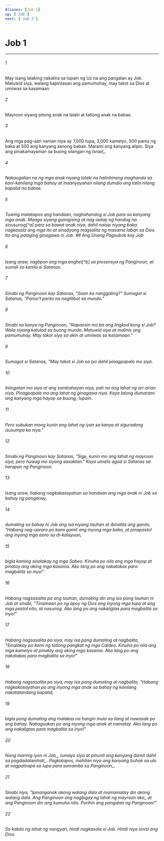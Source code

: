 ```yaml
---
Aliases: [Job 1]
up: ['Job']
next: ['Job 2']
---
```

# Job 1

***






















###### 1 










May isang lalaking nakatira sa lupain ng Uz na ang pangalan ay Job. Matuwid siya, walang kapintasan ang pamumuhay, may takot sa Dios at umiiwas sa kasamaan. 





















###### 2 










Mayroon siyang pitong anak na lalaki at tatlong anak na babae. 





















###### 3 










Ang mga pag-aari naman niya ay 7,000 tupa, 3,000 kamelyo, 500 pares ng baka at 500 ang kanyang asnong babae. Marami ang kanyang alipin. Siya ang pinakamayaman sa buong silangan <i class="trans-change">ng Israel_. 





















###### 4 










Nakaugalian na ng mga anak niyang lalaki na halinhinang maghanda sa kani-kanilang mga bahay at inaanyayahan nilang dumalo ang tatlo nilang kapatid na babae. 





















###### 5 










Tuwing matatapos ang handaan, naghahandog si Job para sa kanyang mga anak. Maaga siyang gumigising at nag-aalay ng handog na sinusunog[^a] para sa bawat anak niya, dahil naisip niyang baka nagkasala ang mga ito at sinadyang magsalita ng masama laban sa Dios. Ito ang palaging ginagawa ni Job. ## Ang Unang Pagsubok kay Job 





















###### 6 










Isang araw, nagtipon ang mga anghel[^b] sa presensya ng Panginoon, at sumali sa kanila si Satanas. 





















###### 7 










Sinabi ng Panginoon kay Satanas, "Saan ka nanggaling?" Sumagot si Satanas, "Parooʼt parito na naglilibot sa mundo." 





















###### 8 










Sinabi sa kanya ng Panginoon, "Napansin mo ba ang lingkod kong si Job? Wala siyang katulad sa buong mundo. Matuwid siya at malinis ang pamumuhay. May takot siya sa akin at umiiwas sa kasamaan." 





















###### 9 










Sumagot si Satanas, "May takot si Job sa iyo dahil pinagpapala mo siya. 





















###### 10 










Iniingatan mo siya at ang sambahayan niya, pati na ang lahat ng ari-arian niya. Pinagpapala mo ang lahat ng ginagawa niya. Kaya lalong dumarami ang kanyang mga hayop sa <i class="trans-change">buong_ lupain. 





















###### 11 










Pero subukan mong kunin ang lahat ng iyan sa kanya at siguradong isusumpa ka niya." 





















###### 12 










Sinabi ng Panginoon kay Satanas, "Sige, kunin mo ang lahat ng mayroon siya, pero huwag mo siyang sasaktan." Kaya umalis agad si Satanas sa harapan ng Panginoon. 





















###### 13 










Isang araw, habang nagkakasayahan sa handaan ang mga anak ni Job sa bahay ng panganay, 





















###### 14 










dumating sa bahay ni Job ang isa niyang tauhan at ibinalita ang ganito, "Habang nag-aararo po kami gamit ang inyong mga baka, at pinapastol ang inyong mga asno sa di-kalayuan, 





















###### 15 










bigla kaming sinalakay ng mga Sabeo. Kinuha po nila ang mga hayop at pinatay ang aking mga kasama. Ako lang po ang nakatakas para magbalita sa inyo!" 





















###### 16 










Habang nagsasalita pa ang tauhan, dumating din ang isa pang tauhan ni Job at sinabi, "Tinamaan po ng apoy ng Dios ang inyong mga tupa at ang mga pastol nito, at nasunog. Ako lang po ang nakaligtas para magbalita sa inyo!" 





















###### 17 










Habang nagsasalita pa siya, may isa pang dumating at nagbalita, "Sinalakay po kami ng tatlong pangkat ng mga Caldeo. Kinuha po nila ang mga kamelyo at pinatay ang aking mga kasama. Ako lang po ang nakatakas para magbalita sa inyo!" 





















###### 18 










Habang nagsasalita pa siya, may isa pang dumating at nagbalita, "Habang nagkakasayahan po ang inyong mga anak sa bahay ng kanilang nakatatandang kapatid, 





















###### 19 










bigla pong dumating ang malakas na hangin mula sa ilang at nawasak po ang bahay. Nabagsakan po ang inyong mga anak at namatay. Ako lang po ang nakaligtas para magbalita sa inyo!" 





















###### 20 










<i class="trans-change">Nang marinig iyon ni Job,_ tumayo siya at pinunit ang kanyang damit <i class="trans-change">dahil sa pagdadalamhati_. Pagkatapos, inahitan niya ang kanyang buhok sa ulo at nagpatirapa sa lupa <i class="trans-change">para sumamba sa Panginoon_. 





















###### 21 










Sinabi niya, "Ipinanganak akong walang dala at mamamatay din akong walang dala. Ang Panginoon ang nagbigay <i class="trans-change">ng lahat ng mayroon ako_ at ang Panginoon din ang kumuha nito. Purihin ang pangalan ng Panginoon!" 





















###### 22 










Sa kabila ng lahat ng nangyari, hindi nagkasala si Job. Hindi niya sinisi ang Dios.
